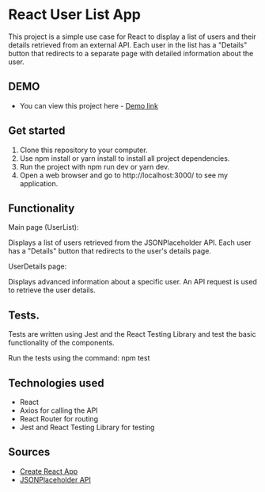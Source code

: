 # React User List App 
 
This project is a simple use case for React to display a list of users and their details retrieved from an external API. Each user in the list has a "Details" button that redirects to a separate page with detailed information about the user. 

## DEMO

- You can view this project here - [Demo link](https://andriiyelieva.github.io/travel-point-task/)
 
## Get started 
 
1. Clone this repository to your computer. 
2. Use npm install or yarn install to install all project dependencies. 
3. Run the project with npm run dev or yarn dev. 
4. Open a web browser and go to http://localhost:3000/ to see my application. 
 
## Functionality 
 
Main page (UserList): 
 
Displays a list of users retrieved from the JSONPlaceholder API. 
Each user has a "Details" button that redirects to the user's details page. 
 
UserDetails page: 
 
Displays advanced information about a specific user. 
An API request is used to retrieve the user details. 
 
 
## Tests. 
Tests are written using Jest and the React Testing Library and test the basic functionality of the components. 
 
Run the tests using the command: npm test 
 
## Technologies used 
 
- React 
- Axios for calling the API 
- React Router for routing 
- Jest and React Testing Library for testing 
 
## Sources 
- [Create React App](https://create-react-app.dev/) 
- [JSONPlaceholder API](https://jsonplaceholder.typicode.com/)